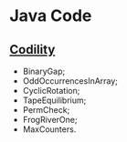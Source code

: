 # Java Code

## [Codility](https://www.codility.com/)

* BinaryGap;
* OddOccurrencesInArray;
* CyclicRotation;
* TapeEquilibrium;
* PermCheck;
* FrogRiverOne;
* MaxCounters.
